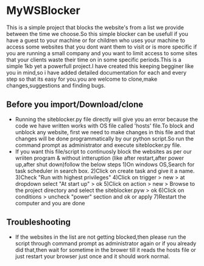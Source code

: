 # MyWSBlocker
This is a simple project that blocks the website's from a list we provide between the time we choose.So this simple blocker can be usefull if you have a guest to your machine or for children who uses your machine to access some websites that you dont want them to visit or is more specific if you are running a small company and you want to limit access to some sites that your clients waste their time on in some specific periods.This is a simple 1kb yet a powerfull project.I have created this keeping begginer like you in mind,so i have added detailed documentation for each and every step so that its easy for you.you are welcome to clone,make changes,suggestions and finding bugs.
## Before you import/Download/clone
* Running the siteblocker.py file directly will give you an error because the code we have written works with OS file called 'hosts' file.To block and unblock any website, first we need to make changes in this file and that changes will be done programmatically by our python script.So run the command prompt as administrator and execute siteblocker.py file.
* If you want this file/script to continuosly block the websites as per our wriiten program & without intteruption (like after restart,after power up,after shut down)follow the below steps
1)On windows OS,Search for task scheduler in search box.
2)Click on create task and give it a name.
3)Check "Run with highest privileges"
4)Click on trigger > new > at dropdown select "At start up" > ok
5)Click on action > new > Browse to the project directory and select the siteblocker.pyw > ok
6)Click on conditions > uncheck "power" section and ok or apply
7)Restart the computer and you are done 
## Troubleshooting
* If the websites in the list are not getting blocked,then please run the script through command prompt as administrator again
or if you already did that,then wait for sometime in the brower till it reads the hosts file or just restart your browser just once and it should work normal.
